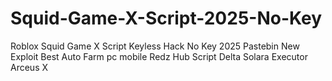 # Squid-Game-X-Script-2025-No-Key
Roblox Squid Game X Script Keyless Hack No Key 2025 Pastebin New Exploit Best Auto Farm pc mobile Redz Hub Script Delta Solara Executor Arceus X
